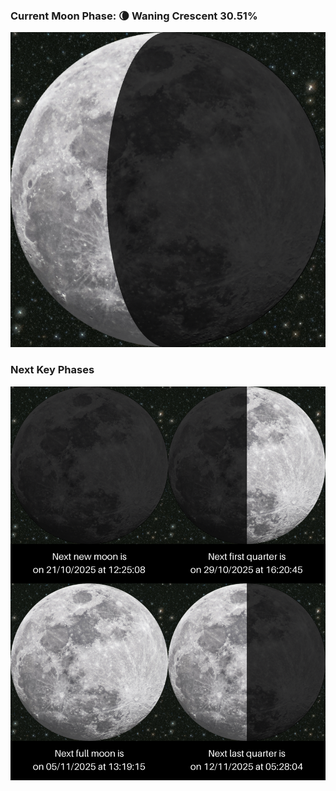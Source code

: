### Current Moon Phase: 🌘 Waning Crescent 30.51%
![Moon Phase](moonphase.png)
### Next Key Phases
![Gallery](gallery.png)